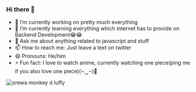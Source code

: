 ### Hi there 👋


- 🔭 I’m currently working on pretty much everything 
- 🌱 I’m currently learning everything which internet has to provide on Backend Development😂😂
- 💬 Ask me about anything related to javascript and stuff
- 📫 How to reach me: Just leave a text on twitter  
- 😄 Pronouns: He/him
- ⚡ Fun fact: I love to watch anime, currently watching one piece(ping me if you also love one piece)(¬‿¬)👀


![orewa monkey d luffy](https://tenor.com/view/luffy-strawhat-ep996-mugiwara-mugiwaro-no-luffy-gif-23564182)
